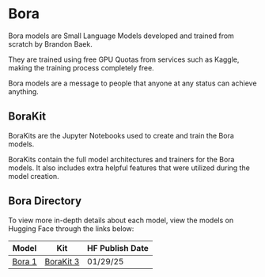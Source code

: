 # Bora
Bora models are Small Language Models developed and trained from scratch by Brandon Baek.

They are trained using free GPU Quotas from services such as Kaggle, making the training process completely free.

Bora models are a message to people that anyone at any status can achieve anything.

## BoraKit

BoraKits are the Jupyter Notebooks used to create and train the Bora models.

BoraKits contain the full model architectures and trainers for the Bora models. It also includes extra helpful features that were utilized during the model creation.

## Bora Directory
To view more in-depth details about each model, view the models on Hugging Face through the links below:

| Model | Kit | HF Publish Date |
| --- | --- | --- |
|[Bora 1](https://huggingface.co/brandonbaek/Bora-1)| [BoraKit 3](BoraKits/BoraKit-3.ipynb) | 01/29/25 |
